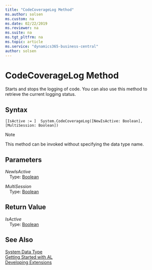 ```yaml
---
title: "CodeCoverageLog Method"
ms.author: solsen
ms.custom: na
ms.date: 02/22/2019
ms.reviewer: na
ms.suite: na
ms.tgt_pltfrm: na
ms.topic: article
ms.service: "dynamics365-business-central"
author: solsen
---
```

[//]: # (START>DO_NOT_EDIT)
[//]: # (IMPORTANT:Do not edit any of the content between here and the END>DO_NOT_EDIT.)
[//]: # (Any modifications should be made in the .xml files in the ModernDev repo.)
# CodeCoverageLog Method
Starts and stops the logging of code. You can also use this method to retrieve the current logging status.


## Syntax
```
[IsActive := ]  System.CodeCoverageLog([NewIsActive: Boolean], [MultiSession: Boolean])
```
> [!NOTE]  
> This method can be invoked without specifying the data type name.  
## Parameters
*NewIsActive*  
&emsp;Type: [Boolean](../boolean/boolean-data-type.md)  
  
*MultiSession*  
&emsp;Type: [Boolean](../boolean/boolean-data-type.md)  
  


## Return Value
*IsActive*  
&emsp;Type: [Boolean](../boolean/boolean-data-type.md)  
  


[//]: # (IMPORTANT: END>DO_NOT_EDIT)
## See Also
[System Data Type](system-data-type.md)  
[Getting Started with AL](../../devenv-get-started.md)  
[Developing Extensions](../../devenv-dev-overview.md)